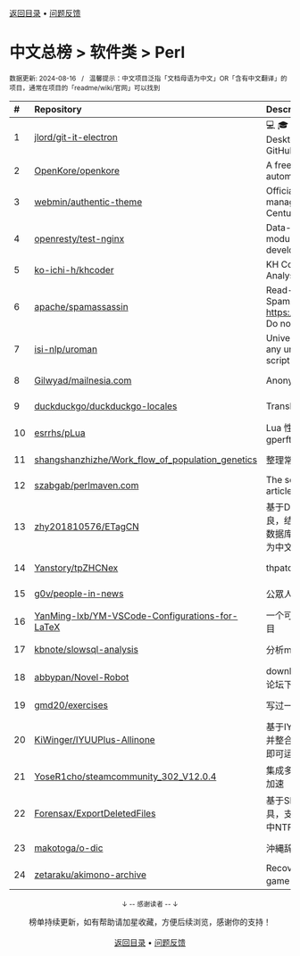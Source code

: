 <a href="https://gitee.com/GrowingGit/GitHub-Chinese-Top-Charts#github中文排行榜">返回目录</a> • <a href="/content/docs/feedback.md">问题反馈</a>

# 中文总榜 > 软件类 > Perl
<sub>数据更新: 2024-08-16&nbsp;&nbsp;&nbsp;/&nbsp;&nbsp;&nbsp;温馨提示：中文项目泛指「文档母语为中文」OR「含有中文翻译」的项目，通常在项目的「readme/wiki/官网」可以找到</sub>

|#|Repository|Description|Stars|Updated|
|:-|:-|:-|:-|:-|
|1|[jlord/git-it-electron](https://github.com/jlord/git-it-electron)|:computer: :mortar_board: Git-it is a (Mac, Win, Linux) Desktop App for Learning Git and GitHub|4644|2024-04-10|
|2|[OpenKore/openkore](https://github.com/OpenKore/openkore)|A free/open source client and automation tool for Ragnarok Online|1262|2024-06-02|
|3|[webmin/authentic-theme](https://github.com/webmin/authentic-theme)|Official theme for the best server management panel of the 21st Century|947|2024-08-11|
|4|[openresty/test-nginx](https://github.com/openresty/test-nginx)|Data-driven test scaffold for Nginx C module and OpenResty Lua library development|438|2024-08-06|
|5|[ko-ichi-h/khcoder](https://github.com/ko-ichi-h/khcoder)|KH Coder: for Quantitative Content Analysis or Text Mining|307|2024-06-12|
|6|[apache/spamassassin](https://github.com/apache/spamassassin)|Read-only mirror of Apache SpamAssassin. Submit patches to https://bz.apache.org/SpamAssassin/. Do not send pull requests|279|2024-08-15|
|7|[isi-nlp/uroman](https://github.com/isi-nlp/uroman)|Universal Romanizer that can convert any unicode script to roman (latin) script|136|2024-07-26|
|8|[Gilwyad/mailnesia.com](https://github.com/Gilwyad/mailnesia.com)|Anonymous Email in Seconds|101|2024-07-26|
|9|[duckduckgo/duckduckgo-locales](https://github.com/duckduckgo/duckduckgo-locales)|Translation files for duckduckgo.com|96|2024-08-15|
|10|[esrrhs/pLua](https://github.com/esrrhs/pLua)|Lua 性能分析工具 Lua profiler tool like gperftools|89|2024-04-23|
|11|[shangshanzhizhe/Work_flow_of_population_genetics](https://github.com/shangshanzhizhe/Work_flow_of_population_genetics)|整理常用的群体遗传学分析流程和脚本|87|2024-05-30|
|12|[szabgab/perlmaven.com](https://github.com/szabgab/perlmaven.com)|The source files of the Perl Maven articles|68|2024-08-15|
|13|[zhy201810576/ETagCN](https://github.com/zhy201810576/ETagCN)|基于Difegue编写的E-Hentai插件进行改良，结合EhTagTranslation项目提供的数据库转换来自E-Hentai上的英文标签为中文标签。|55|2024-06-17|
|14|[Yanstory/tpZHCNex](https://github.com/Yanstory/tpZHCNex)|thpatch zh-hans extra patches (Beta)|18|2024-06-18|
|15|[g0v/people-in-news](https://github.com/g0v/people-in-news)|公眾人物新聞的追蹤|17|2024-05-04|
|16|[YanMing-lxb/YM-VSCode-Configurations-for-LaTeX](https://github.com/YanMing-lxb/YM-VSCode-Configurations-for-LaTeX)|一个可以让你轻松本地部署好LaTeX的项目|8|2024-04-05|
|17|[kbnote/slowsql-analysis](https://github.com/kbnote/slowsql-analysis)|分析mysql的慢查询可视化分析|7|2024-04-16|
|18|[abbypan/Novel-Robot](https://github.com/abbypan/Novel-Robot)|download novel / forum thread, 小说/论坛下载器|5|2024-08-08|
|19|[gmd20/exercises](https://github.com/gmd20/exercises)|写过一些练习或者小工具，小代码片段等|4|2024-05-31|
|20|[KiWinger/IYUUPlus-Allinone](https://github.com/KiWinger/IYUUPlus-Allinone)|基于IYUUPlus-Dev原版，优化安装流程并整合为一体包，无需安装其他任何文件即可运行IYUUPlus。|3|2024-07-14|
|21|[YoseR1cho/steamcommunity_302_V12.0.4](https://github.com/YoseR1cho/steamcommunity_302_V12.0.4)|集成多种功能steam工具箱 支持github加速|2|2024-07-12|
|22|[Forensax/ExportDeletedFiles](https://github.com/Forensax/ExportDeletedFiles)|基于SleuthKit套件的删除文件恢复工具，支持恢复DD、E01、AFF镜像文件中NTFS系统的已删除文件|2|2024-03-05|
|23|[makotoga/o-dic](https://github.com/makotoga/o-dic)|沖縄辞書|2|2024-05-23|
|24|[zetaraku/akimono-archive](https://github.com/zetaraku/akimono-archive)|Recovered source code of the CGI game 商人物語|2|2024-04-29|

<div align="center">
    <p><sub>↓ -- 感谢读者 -- ↓</sub></p>
    榜单持续更新，如有帮助请加星收藏，方便后续浏览，感谢你的支持！
</div>

<br/>

<div align="center"><a href="https://gitee.com/GrowingGit/GitHub-Chinese-Top-Charts#github中文排行榜">返回目录</a> • <a href="/content/docs/feedback.md">问题反馈</a></div>
